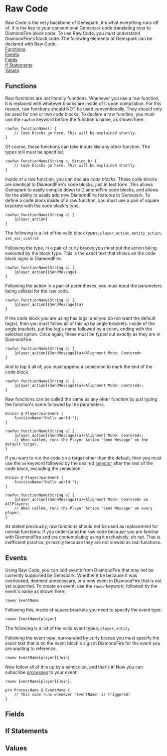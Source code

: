 # Raw Code
Raw Code is the very backbone of Gemspark, it's what everything runs off of. It is the key to your conventional Gemspark code translating over to DiamondFire block code.
To use Raw Code, you *must* understand DiamondFire's block code.
The following elements of Gemspark can be declared with Raw Code:<br>
[Functions](#Functions)<br>
[Events](#Events)<br>
[Fields](#Fields)<br>
[If Statements](#If-Statements)<br>
[Values](#Values)

## Functions
Raw functions are not literally functions. Whenever you use a raw function, it is replaced with whatever blocks are inside of it upon compilation. For this reason, raw functions should NOT be used conventionally. They should only be used for one or two code blocks. To declare a raw function, you must use the ``rawfun`` keyword before the function's name, as shown here:
```
rawfun functionName() {
	// Code blocks go here. This will be explained shortly.
}
```
Of course, these functions can take inputs like any other function. The types still must be specified.
```
rawfun functionName(String a, String b) {
	// Code blocks go here. This will be explained shortly.
}
```
Inside of a raw function, you can declare *code blocks*. These code blocks are identical to DiamondFire's code blocks, just in text form. This allows Gemspark to easily compile down to DiamondFire code blocks, and allows for the ability to easily add new DiamondFire features to Gemspark. To define a code block inside of a raw function, you must use a pair of square brackets with the code block's type. 
```
rawfun functionName(String a) {
	[player_action]
}
```
The following is a list of the valid block types;
``player_action``, ``entity_action``, ``set_var``, ``control``

Following the type, in a pair of curly braces you must put the action being executed by the block type. This is the *exact* text that shows on the code block signs in DiamondFire.
```
rawfun functionName(String a) {
	[player_action]{SendMessage}
}
```
Following the action in a pair of parentheses, you must input the parameters being utilized for the raw code.
```
rawfun functionName(String a) {
	[player_action]{SendMessage}(a)
}
```
If the code block you are using has tags, and you do not want the default tag(s), then you must follow all of this up by angle brackets. Inside of the angle brackets, put the tag's name followed by a colon, ending with the selected option. Once again, these must be typed out *exactly* as they are in DiamondFire.
```
rawfun functionName(String a) {
	[player_action]{SendMessage}(a)<Alignment Mode: Centered>
}
```
And to top it all of, you must append a semicolon to mark the end of the code block.
```
rawfun functionName(String a) {
	[player_action](SendMessage)(a)<Alignment Mode: Centered>;
}
```
Raw functions can be called the same as any other function by just typing the function's name followed by the parameters.
```
OnJoin @ PlayerJoinEvent {
	functionName("Hello world!");
}

rawfun functionName(String a) {
	[player_action](SendMessage)(a)<Alignment Mode: Centered>;
	// When called, runs the Player Action 'Send Message' on the default target.
}
```
If you want to run the code on a target other than the default, then you must use the `on` keyword followed by the desired [selector](Selectors.md) after the rest of the code block, excluding the semicolon.
```
OnJoin @ PlayerJoinEvent {
	functionName("Hello world!");
}

rawfun functionName(String a) {
	[player_action](SendMessage)(a)<Alignment Mode: Centered> on AllPlayers;
	// When called, runs the Player Action 'Send Message' on every player.
}
```

As stated previously, raw functions should not be used as replacement for normal functions. If you understand the raw code because you are familiar with DiamondFire and are contemplating using it exclusively, *do not*. That is inefficient practice, primarily because they are not viewed as real functions.

## Events
Using Raw Code, you can add events from DiamondFire that may not be currently supported by Gemspark. Whether it be because it was overlooked, deemed unnecessary, or a new event in DiamondFire that is not yet supported.
To create an event, use the ``rawev`` keyword, followed by the event's name as shown here:
```
rawev EventName
```
Following this, inside of square brackets you need to specify the event type.
```
rawev EventName[player]
```
The following is a list of the valid event types;
``player``, ``entity``

Following the event type, surrounded by curly braces you must specify the *exact* text that is on the event block's sign in DiamondFire for the event you are wanting to reference.
```
rawev EventName[player]{Join}
```
Now follow all of this up by a semicolon, and that's it! Now you can subscribe [processes](Processes.md) to your event!
```
rawev EventName[player]{Join};

pro ProcessName @ EventName {
	// This code runs whenever 'EventName' is triggered!
}
```

## Fields

## If Statements

## Values
